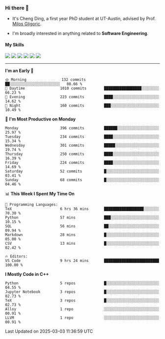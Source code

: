 ### Hi there 👋

* It's Cheng Ding, a first year PhD student at UT-Austin, advised by Prof. [Milos Gligoric](https://users.ece.utexas.edu/~gligoric/).

* I'm broadly interested in anything related to **Software Engineering**.

#### My Skills

![](https://img.shields.io/badge/C++-65318e?logo=cplusplus&logoColor=fff)
![](https://img.shields.io/badge/Python-3e74a2?logo=python&logoColor=fff)
![](https://img.shields.io/badge/C-5654a2?logo=c&logoColor=fff)
![](https://img.shields.io/badge/Go-00aaff?logo=go&logoColor=fff)
![](https://img.shields.io/badge/Docker-0088ff?logo=docker&logoColor=fff)
![](https://img.shields.io/badge/Apache-D22128?logo=apache&logoColor=fff)

---
<!--START_SECTION:waka-->
**I'm an Early 🐤** 

```text
🌞 Morning                132 commits         ██░░░░░░░░░░░░░░░░░░░░░░░   08.66 % 
🌆 Daytime                1010 commits        █████████████████░░░░░░░░   66.23 % 
🌃 Evening                223 commits         ████░░░░░░░░░░░░░░░░░░░░░   14.62 % 
🌙 Night                  160 commits         ███░░░░░░░░░░░░░░░░░░░░░░   10.49 % 
```
📅 **I'm Most Productive on Monday** 

```text
Monday                   396 commits         ██████░░░░░░░░░░░░░░░░░░░   25.97 % 
Tuesday                  234 commits         ████░░░░░░░░░░░░░░░░░░░░░   15.34 % 
Wednesday                301 commits         █████░░░░░░░░░░░░░░░░░░░░   19.74 % 
Thursday                 250 commits         ████░░░░░░░░░░░░░░░░░░░░░   16.39 % 
Friday                   224 commits         ████░░░░░░░░░░░░░░░░░░░░░   14.69 % 
Saturday                 52 commits          █░░░░░░░░░░░░░░░░░░░░░░░░   03.41 % 
Sunday                   68 commits          █░░░░░░░░░░░░░░░░░░░░░░░░   04.46 % 
```


📊 **This Week I Spent My Time On** 

```text
💬 Programming Languages: 
TeX                      6 hrs 36 mins       ██████████████████░░░░░░░   70.30 % 
Python                   57 mins             ███░░░░░░░░░░░░░░░░░░░░░░   10.15 % 
SQL                      56 mins             ██░░░░░░░░░░░░░░░░░░░░░░░   09.94 % 
Markdown                 28 mins             █░░░░░░░░░░░░░░░░░░░░░░░░   05.00 % 
CSV                      13 mins             █░░░░░░░░░░░░░░░░░░░░░░░░   02.42 % 

🔥 Editors: 
VS Code                  9 hrs 24 mins       █████████████████████████   100.00 % 
```

**I Mostly Code in C++** 

```text
Python                   5 repos             █░░░░░░░░░░░░░░░░░░░░░░░░   04.55 % 
Jupyter Notebook         3 repos             █░░░░░░░░░░░░░░░░░░░░░░░░   02.73 % 
TeX                      3 repos             █░░░░░░░░░░░░░░░░░░░░░░░░   02.73 % 
Alloy                    1 repo              ░░░░░░░░░░░░░░░░░░░░░░░░░   00.91 % 
LLVM                     1 repo              ░░░░░░░░░░░░░░░░░░░░░░░░░   00.91 % 
```




 Last Updated on 2025-03-03 11:36:59 UTC
<!--END_SECTION:waka-->
